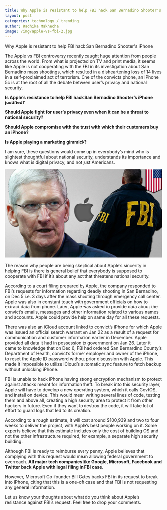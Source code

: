 ```yaml
---
title: Why Apple is resistant to help FBI hack San Bernadino Shooter's iPhone
layout: post
categories: technology / trending
author: Radhika Makhecha
image: /img/apple-vs-fbi-2.jpg
---
```


Why Apple is resistant to help FBI hack San Bernadino Shooter's iPhone

The Apple vs FBI controversy recently caught huge attention from people across the world. From what is projected on TV and print media, it seems like Apple is not cooperating with the FBI in its investigation about San Bernadino mass shootings, which resulted in a disheartening loss of 14 lives in a self-proclaimed act of terrorism. One of the convicts phone, an iPhone 5c is at the root of all the debate between user’s privacy and national security.

**Is Apple’s resistance to help FBI hack San Bernadino Shooter’s iPhone justified?**

**Should Apple fight for user’s privacy even when it can be a threat to national security?**

**Should Apple compromise with the trust with which their customers buy an iPhone?**

**Is Apple playing a marketing gimmick?**

I am sure, these questions would come up in everybody’s mind who is slightest thoughtful about national security, understands its importance and knows what is digital privacy, and not just Americans.

![Existential - Apple VS the FBI](/img/apple-vs-fbi.jpg)

The reason why people are being skeptical about Apple’s sincerity in helping FBI is there is general belief that everybody is supposed to cooperate with FBI if it’s about any act that threatens national security.

According to a court filing prepared by Apple, the company responded to FBI’s requests for information regarding deadly shooting in San Bernadino, on Dec 5 i.e. 3 days after the mass shooting through emergency call center. Apple was also in constant touch with government officials on how to extract data from phone. Later, Apple was asked to provide data about the convict’s emails, messages and other information related to various names and accounts. Apple could provide help on same day for all these requests.

There was also an iCloud account linked to convict’s iPhone for which Apple was issued an official search warrant on Jan 22 as a result of a request for communication and customer information earlier in December. Apple provided all data it had in possession to government on Jan 26.
Later it came to knowledge that on Dec 6, FBI had ordered San Bernardino County’s Department of Health, convict’s former employer and owner of the iPhone, to reset the Apple ID password without prior discussion with Apple. This made it impossible to utilize iCloud’s automatic sync feature to fetch backup without unlocking iPhone.

FBI is unable to hack iPhone having strong encryption mechanism to protect against attacks meant for information theft. To break into this security layer, Apple will have to develop a new operating system, which it calls GovtOS, and install on device. This would mean writing several lines of code, testing them and above all, creating a high security area to protect it from other hackers in future. Even if they want to destroy the code, it will take lot of effort to guard logs that led to its creation.

According to a rough estimate, it will cost around $100,939 and two to four weeks to deliver the project, with Apple’s best people working on it. Some experts believe that this estimate includes only the cost of building OS and not the other infrastructure required, for example, a separate high security building.

Although FBI is ready to reimburse every penny, Apple believes that complying with this request would mean allowing federal government to overreach. **All major tech companies like Google, Microsoft, Facebook and Twitter back Apple with legal filing in FBI case.**

However, Microsoft Co-founder Bill Gates backs FBI in its request to break into iPhone, citing that this is a one-off case and that FBI is not requesting any general information.

Let us know your thoughts about what do you think about Apple’s resistance against FBI’s request.
Feel free to drop your comments.